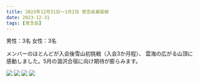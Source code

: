 ```yaml
---
title: 2023年12月31日～1月2日 常念岳東尾根
date: 2023-12-31
tags: [常念岳]
---
```


男性：3名
女性：3名


メンバーのほとんどが入会後雪山初挑戦（入会3か月程）、
雲海の広がる山頂に感動しました。5月の涸沢合宿に向け期待が膨らみます。

![](/2023/12/31/20231231/1.jpg)
![](/2023/12/31/20231231/2.jpg)
![](/2023/12/31/20231231/3.jpg)
![](/2023/12/31/20231231/4.jpg)

